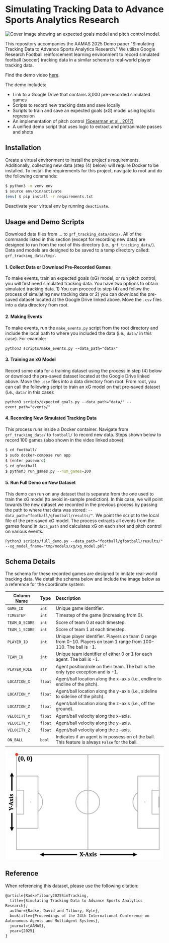 # Simulating Tracking Data to Advance Sports Analytics Research


![Cover image showing an expected goals model and pitch control model.](images/model_example.png)

This repository accompanies the AAMAS 2025 Demo paper "Simulating Tracking Data to Advance Sports Analytics Research." We utilize Google Research Football reinforcement learning environment to record simulated football (soccer) tracking data in a similar schema to real-world player tracking data.

Find the demo video [here](https://www.youtube.com/watch?v=2pjyxfPVsuw).

The demo includes:
- Link to a Google Drive that contains 3,000 pre-recorded simulated games
- Scripts to record new tracking data and save locally
- Scripts to train and save an expected goals (xG) model using logistic regression
- An implementation of pitch control [(Spearman et al., 2017)](https://www.researchgate.net/profile/William-Spearman/publication/315166647_Physics-Based_Modeling_of_Pass_Probabilities_in_Soccer/links/58cbfca2aca272335513b33c/Physics-Based-Modeling-of-Pass-Probabilities-in-Soccer.pdf)
- A unified demo script that uses logic to extract and plot/animate passes and shots

## Installation

Create a virtual environment to install the project's requirements. Additionally, collecting new data (step (4) below) will require Docker to be installed. To install the requirements for this project, navigate to root and do the following commands:
```sh
$ python3 -m venv env
$ source env/bin/activate
(env) $ pip install -r requirements.txt
```
Deactivate your virtual env by running `deactivate`.

## Usage and Demo Scripts

Download data files from ... to `grf_tracking_data/data/`. All of the commands listed in this section (except for recording new data) are designed to run from the root of this directory (i.e., `grf_tracking_data/`). Data and models are designed to be saved to a temp directory called: `grf_tracking_data/tmp/`.

#### 1. Collect Data or Download Pre-Recorded Games

To make events, train an expected goals (xG) model, or run pitch control, you will first need simulated tracking data. You have two options to obtain simulated tracking data. 1) You can proceed to step (4) and follow the process of simulating new tracking data or 2) you can download the pre-saved dataset located at the Google Drive linked above. Move the `.csv` files into a data directory from root.

#### 2. Making Events

To make events, run the `make_events.py` script from the root directory and include the local path to where you included the data (i.e., `data/` in this case). For example:

```
python3 scripts/make_events.py --data_path="data/"
```

#### 3. Training an xG Model

Record some data for a training dataset using the process in step (4) below or download the pre-saved dataset located at the Google Drive linked above. Move the `.csv` files into a data directory from root. From root, you can call the following script to train an xG model on that pre-saved dataset (i.e., `data/` in this case):
```
python3 scripts/expected_goals.py --data_path="data/" --event_path="events/"
```

#### 4. Recording New Simulated Tracking Data

This process runs inside a Docker container. Navigate from `grf_tracking_data/` to `football/` to record new data. Steps shown below to record 100 games (also shown in the video linked above):
```sh
$ cd football/
$ sudo docker-compose run app
$ (enter password)
$ cd gfootball
$ python3 run_games.py --num_games=100
```

#### 5. Run Full Demo on New Dataset

This demo can run on any dataset that is separate from the one used to train the xG model (to avoid in-sample prediction). In this case, we will point towards the new dataset we recorded in the previous process by passing the path to where that data was stored: `--data_path="football/gfootball/results/"`. We point the script to the local file of the pre-saved xG model. The process extracts all events from the games found in `data_path` and calculates xG on each shot and pitch control on various events.

```
Python3 scripts/full_demo.py --data_path="football/gfootball/results/" --xg_model_fname="tmp/models/xg/xg_model.pkl"
```

## Schema Details

The schema for these recorded games are designed to imitate real-world tracking data. We detail the schema below and include the image below as a reference for the coordinate system:

| Column Name        | Type           | Description  |
| ------------- |:-------------| :----- |
| `GAME_ID`       | `int` | Unique game identifier. |
| `TIMESTEP`      | `int` | Timestep of the game (increasing from 0). |
| `TEAM_O_SCORE`  | `int` | Score of team 0 at each timestep. |
| `TEAM_1_SCORE`  | `int` | Score of team 1 at each timestep. |
| `PLAYER_ID`     | `int` | Unique player identifier. Players on team 0 range from 0-10. Players on team 1 range from 100-110. The ball is -1. |
| `TEAM_ID`       | `int` | Unique team identifier of either 0 or 1 for each agent. The ball is -1. |
| `PLAYER_ROLE`   | `str` | Agent position/role on their team. The ball is the only type exception and is -1. |
| `LOCATION_X`    | `float` | Agent/ball location along the x-axis (i.e., endline to endline of the pitch). |
| `LOCATION_Y`    | `float` | Agent/ball location along the y-axis (i.e., sideline to sideline of the pitch). |
| `LOCATION_Z`    | `float` | Agent/ball location along the z-axis (i.e., off the ground). |
| `VELOCITY_X`    | `float` | Agent/ball velocity along the x-axis. |
| `VELOCITY_Y`    | `float` | Agent/ball velocity along the y-axis. |
| `VELOCITY_Z`    | `float` | Agent/ball velocity along the z-axis. |
| `ON_BALL`       | `bool`  | Indicates if an agent is in possession of the ball. This feature is always `False` for the ball. |

![Pitch figure showing coordinate system.](images/pitch.png)

## Reference

When referencing this dataset, please use the following citation:

```
@article{RadkeTilbury2025SimTracking,
  title={Simulating Tracking Data to Advance Sports Analytics Research},
  author={Radke, David and Tilbury, Kyle},
  booktitle={Proceedings of the 24th International Conference on Autonomous Agents and MultiAgent Systems},
  journal={AAMAS},
  year={2025}
}
```
